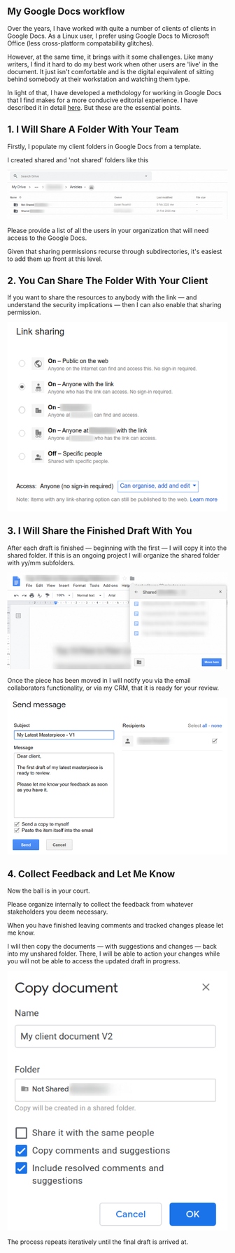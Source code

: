 ## My Google Docs workflow 

Over the years, I have worked with quite a number of clients of clients in Google Docs. As a Linux user, I prefer using Google Docs to Microsoft Office (less cross-platform compatability glitches).

However, at the same time, it brings with it some challenges. Like many writers, I find it hard to do my best work when other users are 'live' in the document. It just isn't comfortable and is the digital equivalent of sitting behind somebody at their workstation and watching them type.

In light of that, I have developed a methdology for working in Google Docs that I find makes for a more conducive editorial experience. I have described it in detail [here](https://medium.com/daniels-tech-world/a-way-to-comfortably-work-with-clients-in-google-docs-daa199efc50f?source=friends_link&sk=6ab99ed69b0835f9e3c938425f8863c9). But these are the essential points.

## 1. I Will Share A Folder With Your Team

Firstly, I populate my client folders in Google Docs from a template.

I created shared and 'not shared' folders like this

![](/Workflow/Images/1.png)

Please provide a list of all the users in your organization that will need access to the Google Docs.

Given that sharing permissions recurse through subdirectories, it's easiest to add them up front at this level. 

## 2. You Can Share The Folder With Your Client 

If you want to share the resources to anybody with the link — and understand the security implications — then I can also enable that sharing permission.


![](/Workflow/Images/2.png)

## 3. I Will Share the Finished Draft With You 


After each draft is finished — beginning with the first — I will copy it into the shared folder. If this is an ongoing project I will organize the shared folder with yy/mm subfolders.

![](/Workflow/Images/3.png)

Once the piece has been moved in I will notify you via the email collaborators functionality, or via my CRM, that it is ready for your review.

![](/Workflow/Images/4.png)

## 4. Collect Feedback and Let Me Know

Now the ball is in your court.

Please organize internally to collect the feedback from whatever stakeholders you deem necessary. 

When you have finished leaving comments and tracked changes please let me know.

I wlil then copy the documents — with suggestions and changes — back into my unshared folder. There, I will be able to action your changes while you will not be able to access the updated draft in progress.

![](/Workflow/Images/5.png)

The process repeats iteratively until the final draft is arrived at. 


